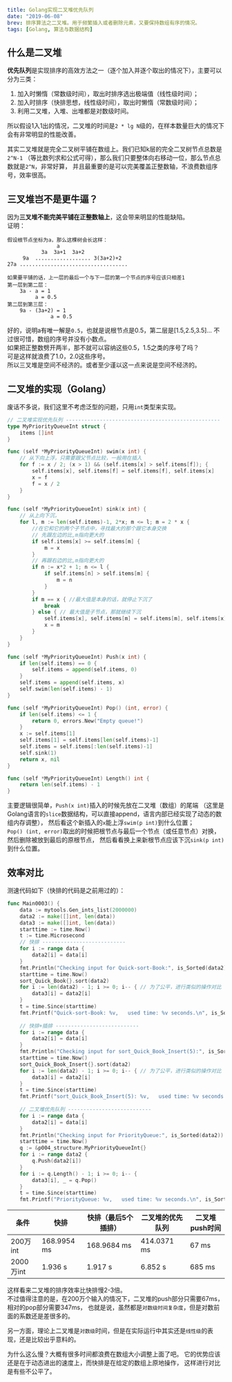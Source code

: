 ```yaml lw-blog-meta
title: Golang实现二叉堆优先队列
date: "2019-06-08"
brev: 排序算法之二叉堆。用于频繁插入或者删除元素，又要保持数组有序的情况。
tags: [Golang, 算法与数据结构]
```


## 什么是二叉堆

**优先队列**是实现排序的高效方法之一（逐个加入并逐个取出的情况下），主要可以分为三类：

1. 加入时懒惰（常数级时间），取出时排序选出极端值（线性级时间）；
2. 加入时排序（快排思想，线性级时间），取出时懒惰（常数级时间）；
3. 利用二叉堆，入堆、出堆都是对数级时间。

所以假设1入1出的情况，二叉堆的时间是`2 * lg N`级的，在样本数量巨大的情况下会有非常明显的性能改善。  

其实二叉堆就是完全二叉树平铺在数组上。我们已知k层的完全二叉树节点总数是`2^N-1`
（等比数列求和公式可得），那么我们只要整体向右移动一位，那么节点总数就是`2^N`，非常好算，
并且最重要的是可以完美覆盖正整数轴，不浪费数组序号，效率很高。


## 三叉堆岂不是更牛逼？

因为**三叉堆不能完美平铺在正整数轴上**，这会带来明显的性能缺陷。  
证明：  

```
假设根节点坐标为a，那么这棵树会长这样：
                a
           3a  3a+1  3a+2
     9a  .................. 3(3a+2)+2
27a ...................................         

如果要平铺的话，上一层的最后一个与下一层的第一个节点的序号应该只相差1
第一层到第二层：   
    3a - a = 1
         a = 0.5
第二层到第三层：
    9a - (3a+2) = 1
              a = 0.5
```

好的，说明a有唯一解是`0.5`，也就是说根节点是0.5，第二层是\[1.5,2.5,3.5\]…
不过很可惜，数组的序号并没有小数点。  
如果把正整数劈开两半，那不就可以容纳这些0.5，1.5之类的序号了吗？  
可是这样就浪费了1.0，2.0这些序号。  
所以三叉堆是空间不经济的。或者至少谨以这一点来说是空间不经济的。





## 二叉堆的实现（Golang）

废话不多说，我们这里不考虑泛型的问题，只用`int`类型来实现。

```go
// 二叉堆实现优先队列 --------------------------------------------------
type MyPriorityQueueInt struct {
    items []int
}

func (self *MyPriorityQueueInt) swim(x int) {
    // 从下向上浮，只需要跟父节点比较，一般用在插入
    for f := x / 2; (x > 1) && (self.items[x] > self.items[f]); {
        self.items[x], self.items[f] = self.items[f], self.items[x]
        x = f
        f = x / 2
    }
}

func (self *MyPriorityQueueInt) sink(x int) {
    // 从上向下沉，
    for l, m := len(self.items)-1, 2*x; m <= l; m = 2 * x {
        //在它和它的两个子节点中，寻找最大的那个跟它本身交换
        // 先跟左边的比,m指向更大的
        if self.items[x] >= self.items[m] {
            m = x
        }
        // 再跟右边的比,m指向更大的
        if n := x*2 + 1; n <= l {
            if self.items[n] > self.items[m] {
                m = n
            }
        }
        if m == x { //最大值是本身的话，就停止下沉了
            break
        } else { // 最大值是子节点，那就继续下沉
            self.items[x], self.items[m] = self.items[m], self.items[x]
            x = m
        }
    }
}

func (self *MyPriorityQueueInt) Push(x int) {
    if len(self.items) == 0 {
        self.items = append(self.items, 0)
    }
    self.items = append(self.items, x)
    self.swim(len(self.items) - 1)
}

func (self *MyPriorityQueueInt) Pop() (int, error) {
    if len(self.items) <= 1 {
        return 0, errors.New("Empty queue!")
    }
    x := self.items[1]
    self.items[1] = self.items[len(self.items)-1]
    self.items = self.items[:len(self.items)-1]
    self.sink(1)
    return x, nil
}

func (self *MyPriorityQueueInt) Length() int {
    return len(self.items) - 1
}
```
主要逻辑很简单，`Push(x int)`插入的时候先放在二叉堆（数组）的尾端
（这里是Golang语言的`slice`数据结构，可以直接append，语言内部已经实现了动态的数组内存调整），
然后看这个新插入的`x`能上浮`swim(p int)`到什么位置；  
`Pop() (int, error)`取出的时候把根节点与最后一个节点（或任意节点）对换，然后删除被放到最后的原根节点，
然后看看换上来新根节点应该下沉`sink(p int)`到什么位置。







## 效率对比

测速代码如下（快排的代码是之前用过的）：
```go
func Main0003() {
    data := mytools.Gen_ints_list(2000000)
    data2 := make([]int, len(data))
    data3 := make([]int, len(data))
    starttime := time.Now()
    t := time.Microsecond
    // 快排 ---------------------------
    for i := range data {
        data2[i] = data[i]
    }
    fmt.Println("Checking input for Quick-sort-Book:", is_Sorted(data2))
    starttime = time.Now()
    sort_Quick_Book{}.sort(data2)
    for i := len(data2) - 1; i >= 0; i-- { // 为了公平，进行类似的操作对比
        data3[i] = data2[i]
    }
    t = time.Since(starttime)
    fmt.Printf("Quick-sort-Book: %v,   used time: %v seconds.\n", is_Sorted(data2), t)
    
    // 快排+插排 ---------------------------
    for i := range data {
        data2[i] = data[i]
    }
    fmt.Println("Checking input for sort_Quick_Book_Insert(5):", is_Sorted(data2))
    starttime = time.Now()
    sort_Quick_Book_Insert{}.sort(data2)
    for i := len(data2) - 1; i >= 0; i-- { // 为了公平，进行类似的操作对比
        data3[i] = data2[i]
    }
    t = time.Since(starttime)
    fmt.Printf("sort_Quick_Book_Insert(5): %v,   used time: %v seconds.\n", is_Sorted(data2), t)
    
    // 二叉堆优先队列 ---------------------------
    for i := range data {
        data2[i] = data[i]
    }
    fmt.Println("Checking input for PriorityQueue:", is_Sorted(data2))
    starttime = time.Now()
    q := &p004_structure.MyPriorityQueueInt{}
    for i := range data2 {
        q.Push(data2[i])
    }    
    for i := q.Length() - 1; i >= 0; i-- {
        data3[i], _ = q.Pop()
    }
    t = time.Since(starttime)
    fmt.Printf("PriorityQueue: %v,   used time: %v seconds.\n", is_Sorted(data2), t)
```


 | 条件      | 快排        | 快排（最后5个插排） | 二叉堆的优先队列 | 二叉堆push时间 |
 | --------- | ----------- | ------------------- | ---------------- | -------------- |
 | 200万int  | 168.9954 ms | 168.9684 ms         | 414.0371 ms      | 67 ms          |
 | 2000万int | 1.936 s     | 1.917 s             | 6.852 s          | 685 ms         |
 
这样看来二叉堆的排序效率比快排慢2-3倍。  
不过值得注意的是，在200万个输入的情况下，二叉堆的push部分只需要67ms，相对的pop部分需要347ms，
也就是说，虽然都是`对数级时间复杂度`，但是对数前面的系数还是差很多的。  

另一方面，理论上二叉堆是`对数级`时间，但是在实际运行中其实还是`线性级`的表现，还是比较出乎意料的。  

为什么这么慢？大概有很多时间都浪费在数组大小调整上面了吧。
它的优势应该还是在于动态进出的速度上，而快排是在给定的数组上原地操作，
这样进行对比是有些不公平了。

